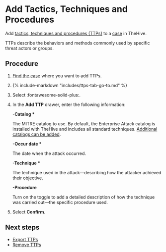 # Add Tactics, Techniques and Procedures

<!-- md:permission `manageProcedure` -->

Add [tactics, techniques and procedures (TTPs)](about-ttps.md) to a [case](../about-cases.md) in TheHive.

TTPs describe the behaviors and methods commonly used by specific threat actors or groups.

<h2>Procedure</h2>

1. [Find the case](../search-for-cases/find-a-case.md) where you want to add TTPs.

2. {% include-markdown "includes/ttps-tab-go-to.md" %}

3. Select :fontawesome-solid-plus:.

4. In the **Add TTP** drawer, enter the following information:

    **-Catalog \***

    The MITRE catalog to use. By default, the Enterprise Attack catalog is installed with TheHive and includes all standard techniques. [Additional catalogs can be added](../../../../administration/ttps/add-a-catalog.md).

    **-Occur date \***

    The date when the attack occurred.

    **-Technique \***

    The technique used in the attack—describing how the attacker achieved their objective.

    **-Procedure**
    
    Turn on the toggle to add a detailed description of how the technique was carried out—the specific procedure used.

5. Select **Confirm**.

<h2>Next steps</h2>

* [Export TTPs](export-ttps.md)
* [Remove TTPs](remove-ttps.md)